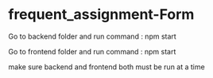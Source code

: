 # frequent_assignment-Form
Go to backend folder and run command : npm start

Go to frontend folder and run command : npm start

make sure backend and frontend both must be  run at a time 
